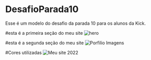 # DesafioParada10
Esse é um modelo do desafio da parada 10 para os alunos da Kick.

#esta é a primeira seção do meu site
![hero](https://user-images.githubusercontent.com/24756809/169302677-c6c19c17-cfb1-4fa2-8582-48270ebd9c81.png)

#esta é a segunda seção do meu site
![Porfilio Imagens](https://user-images.githubusercontent.com/24756809/169302690-d479e064-b560-4463-a381-d6843ed8370f.png)

#Cores utilizadas
![Meu site 2022](https://user-images.githubusercontent.com/24756809/169300326-2ef4f1d3-aa44-4b32-9df4-020a885298e7.png)
